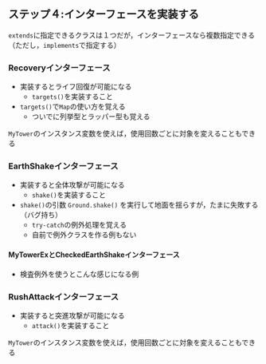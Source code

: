 ## ステップ４:インターフェースを実装する

`extends`に指定できるクラスは１つだが，インターフェースなら複数指定できる（ただし，`implements`で指定する）


### Recoveryインターフェース
* 実装するとライフ回復が可能になる
  * `targets()`を実装すること
* `targets()`で`Map`の使い方を覚える
  * ついでに列挙型とラッパー型も覚える

`MyTower`のインスタンス変数を使えば，使用回数ごとに対象を変えることもできる


### EarthShakeインターフェース
* 実装すると全体攻撃が可能になる
  * `shake()`を実装すること
* `shake()`の引数 `Ground.shake()` を実行して地面を揺らすが，たまに失敗する（バグ持ち）
  * `try-catch`の例外処理を覚える
  * 自前で例外クラスを作る例もない
  
#### MyTowerExとCheckedEarthShakeインターフェース
* 検査例外を使うとこんな感じになる例
  
### RushAttackインターフェース
* 実装すると突進攻撃が可能になる
  * `attack()`を実装すること

`MyTower`のインスタンス変数を使えば，使用回数ごとに対象を変えることもできる

